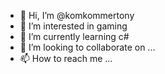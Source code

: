 - 👋 Hi, I’m @komkommertony
- 👀 I’m interested in gaming
- 🌱 I’m currently learning c#
- 💞️ I’m looking to collaborate on ...
- 📫 How to reach me ...
